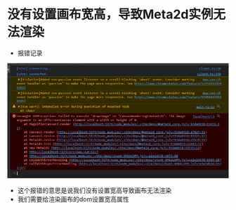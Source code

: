 # 没有设置画布宽高，导致Meta2d实例无法渲染

- 报错记录

![1692259832720](./image/无法获取dom.png)

- 这个报错的意思是说我们没有设置宽高导致画布无法渲染
- 我们需要给渲染画布的dom设置宽高属性
